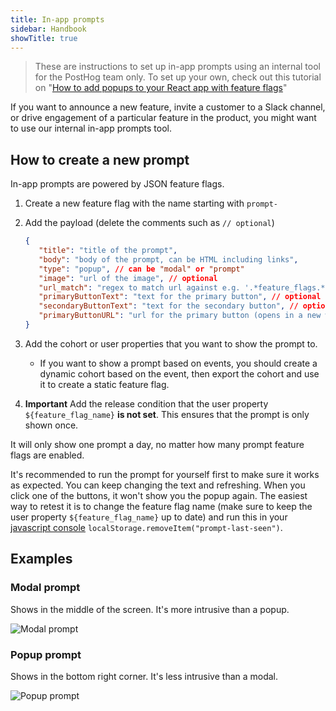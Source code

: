```yaml
---
title: In-app prompts
sidebar: Handbook
showTitle: true
---
```


> These are instructions to set up in-app prompts using an internal tool for the PostHog team only. To set up your own, check out this tutorial on "[How to add popups to your React app with feature flags](/tutorials/react-popups)"

If you want to announce a new feature, invite a customer to a Slack channel, or drive engagement of a particular feature in the product, you might want to use our internal in-app prompts tool.

## How to create a new prompt

In-app prompts are powered by JSON feature flags.

1. Create a new feature flag with the name starting with `prompt-`
2. Add the payload (delete the comments such as `// optional`)

   ```json
   {
      "title": "title of the prompt",
      "body": "body of the prompt, can be HTML including links",
      "type": "popup", // can be "modal" or "prompt"
      "image": "url of the image", // optional
      "url_match": "regex to match url against e.g. '.*feature_flags.*'", // optional
      "primaryButtonText": "text for the primary button", // optional
      "secondaryButtonText": "text for the secondary button", // optional
      "primaryButtonURL": "url for the primary button (opens in a new window)" // optional
   }
   ```

3. Add the cohort or user properties that you want to show the prompt to.
   - If you want to show a prompt based on events, you should create a dynamic cohort based on the event, then export the cohort and use it to create a static feature flag.
4. **Important** Add the release condition that the user property `${feature_flag_name}` **is not set**. This ensures that the prompt is only shown once.

It will only show one prompt a day, no matter how many prompt feature flags are enabled.

It's recommended to run the prompt for yourself first to make sure it works as expected. You can keep changing the text and refreshing. When you click one of the buttons, it won't show you the popup again. The easiest way to retest it is to change the feature flag name (make sure to keep the user property `${feature_flag_name}` up to date) and run this in your [javascript console](https://developer.chrome.com/docs/devtools/console/javascript/) `localStorage.removeItem("prompt-last-seen")`.

## Examples

### Modal prompt

Shows in the middle of the screen. It's more intrusive than a popup.

![Modal prompt](https://res.cloudinary.com/dmukukwp6/image/upload/v1710055416/posthog.com/contents/images/handbook/prompt-modal.png)

### Popup prompt

Shows in the bottom right corner. It's less intrusive than a modal.

![Popup prompt](https://res.cloudinary.com/dmukukwp6/image/upload/v1710055416/posthog.com/contents/images/handbook/prompt-popup.png)
